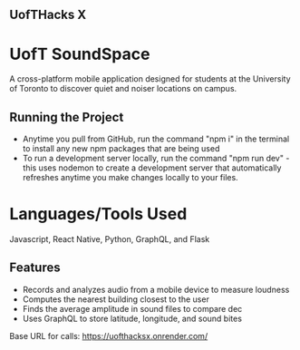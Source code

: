 ## UofTHacks X
# UofT SoundSpace
A cross-platform mobile application designed for students at the University of Toronto to discover quiet and noiser locations on campus. 

## Running the Project
- Anytime you pull from GitHub, run the command "npm i" in the terminal to install any new npm packages that are being used
- To run a development server locally, run the command "npm run dev" - this uses nodemon to create a development server that automatically refreshes anytime you make changes locally to your files.

# Languages/Tools Used
Javascript, React Native, Python, GraphQL, and Flask

## Features
- Records and analyzes audio from a mobile device to measure loudness
- Computes the nearest building closest to the user
- Finds the average amplitude in sound files to compare dec  
- Uses GraphQL to store latitude, longitude, and sound bites 

Base URL for calls: https://uofthacksx.onrender.com/
